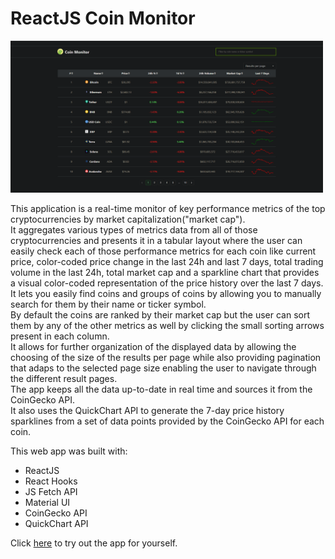 # ReactJS Coin Monitor

<img src="screenshots/CoinMonitor2.png" width="500">

This application is a real-time monitor of key performance metrics of the top cryptocurrencies by market capitalization("market cap").<br/>
It aggregates various types of metrics data from all of those cryptocurrencies and presents it in a tabular layout where the user can easily check each of those performance metrics for each coin like current price, color-coded price change in the last 24h and last 7 days, total trading volume in the last 24h, total market cap and a sparkline chart that provides a visual color-coded representation of the price history over the last 7 days.<br/>
It lets you easily find coins and groups of coins by allowing you to manually search for them by their name or ticker symbol.<br/>
By default the coins are ranked by their market cap but the user can sort them by any of the other metrics as well by clicking the small sorting arrows present in each column.<br/>
It allows for further organization of the displayed data by allowing the choosing of the size of the results per page while also providing pagination that adaps to the selected page size enabling the user to navigate through the different result pages.<br/>
The app keeps all the data up-to-date in real time and sources it from the CoinGecko API.<br/>
It also uses the QuickChart API to generate the 7-day price history sparklines from a set of data points provided by the CoinGecko API for each coin.

This web app was built with:
* ReactJS
* React Hooks
* JS Fetch API
* Material UI
* CoinGecko API
* QuickChart API

Click <a href="https://adtx.github.io/coin_monitor_reactjs/" target="_blank">here</a> to try out the app for yourself.
